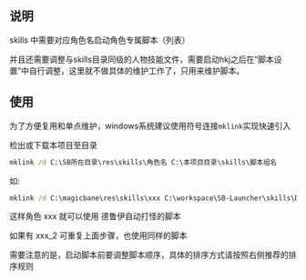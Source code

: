 ## 说明

skills 中需要对应角色名启动角色专属脚本（列表）

并且还需要调整与skills目录同级的人物技能文件，需要启动hkj之后在“脚本设置”中自行调整，这里就不做具体的维护工作了，只用来维护脚本。

## 使用

为了方便复用和单点维护，windows系统建议使用符号连接```mklink```实现快速引入

检出或下载本项目至目录

```bat
mklink /d C:\SB所在目录\res\skills\角色名 C:\本项目目录\skills\脚本组名
```

如:

```bat
mklink /d C:\magicbane\res\skills\xxx C:\workspace\SB-Launcher\skills\DLY_FM
```

这样角色 xxx 就可以使用 德鲁伊自动打怪的脚本

如果有 xxx_2 可重复上面步骤，也使用同样的脚本

需要注意的是，启动脚本前要调整脚本顺序，具体的排序方式请按照右侧推荐的排序规则
